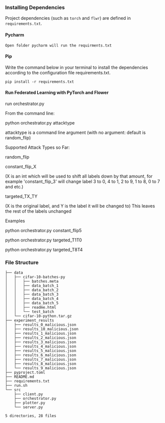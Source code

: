 
### Installing Dependencies

Project dependencies (such as `torch` and `flwr`) are defined in `requirements.txt`. 
#### Pycharm

```shell
Open folder pycharm will run the requirments.txt
```

#### Pip

Write the command below in your terminal to install the dependencies according to the configuration file requirements.txt.

```shell
pip install -r requirements.txt
```

#### Run Federated Learning with PyTorch and Flower

run orchestrator.py

From the command line:

python orchestrator.py attacktype

attacktype is a command line argument (with no argument: default is random_flip)

Supported Attack Types so Far:

random_flip

constant_flip_X

(X is an int which will be used to shift all labels down by that amount, for example 'constant_flip_3' will change 
label 3 to 0, 4 to 1, 2 to 9, 1 to 8, 0 to 7 and etc.)

targeted_TX_TY

(X is the original label, and Y is the label it will be changed to)
This leaves the rest of the labels unchanged

Examples

python orchestrator.py constant_flip5

python orchestrator.py targeted_T1T0

python orchestrator.py targeted_T8T4


### File Structure

```shell
├── data
│   ├── cifar-10-batches-py
│   │   ├── batches.meta
│   │   ├── data_batch_1
│   │   ├── data_batch_2
│   │   ├── data_batch_3
│   │   ├── data_batch_4
│   │   ├── data_batch_5
│   │   ├── readme.html
│   │   └── test_batch
│   └── cifar-10-python.tar.gz
├── experiment_results
│   ├── results_0_malicious.json
│   ├── results_10_malicious.json
│   ├── results_1_malicious.json
│   ├── results_2_malicious.json
│   ├── results_3_malicious.json
│   ├── results_4_malicious.json
│   ├── results_5_malicious.json
│   ├── results_6_malicious.json
│   ├── results_7_malicious.json
│   ├── results_8_malicious.json
│   └── results_9_malicious.json
├── pyproject.toml
├── README.md
├── requirements.txt
├── run.sh
└── src
    ├── client.py
    ├── orchestrator.py
    ├── plotter.py
    └── server.py

5 directories, 28 files
```

